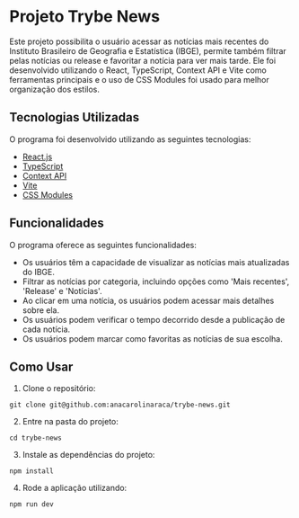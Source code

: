# Projeto Trybe News

Este projeto possibilita o usuário acessar as notícias mais recentes do Instituto Brasileiro de Geografia e Estatística (IBGE), permite também filtrar pelas notícias ou release e favoritar a notícia para ver mais tarde. Ele foi desenvolvido utilizando o React, TypeScript, Context API e Vite como ferramentas principais e o uso de CSS Modules foi usado para melhor organização dos estilos.

## Tecnologias Utilizadas

O programa foi desenvolvido utilizando as seguintes tecnologias:

- [React.js](https://react.dev/)
- [TypeScript](https://www.typescriptlang.org/)
- [Context API](https://react.dev/reference/react/useContext)
- [Vite](https://vitejs.dev/)
- [CSS Modules](https://create-react-app.dev/docs/adding-a-css-modules-stylesheet)

## Funcionalidades
O programa oferece as seguintes funcionalidades:

- Os usuários têm a capacidade de visualizar as notícias mais atualizadas do IBGE.
- Filtrar as notícias por categoria, incluindo opções como 'Mais recentes', 'Release' e 'Notícias'.
- Ao clicar em uma notícia, os usuários podem acessar mais detalhes sobre ela.
- Os usuários podem verificar o tempo decorrido desde a publicação de cada notícia.
- Os usuários podem marcar como favoritas as notícias de sua escolha.

## Como Usar
1. Clone o repositório:

```text
git clone git@github.com:anacarolinaraca/trybe-news.git
```
2. Entre na pasta do projeto:

```text
cd trybe-news
```
3. Instale as dependências do projeto:

```text
npm install
```
4. Rode a aplicação utilizando:

```text
npm run dev
``` 
